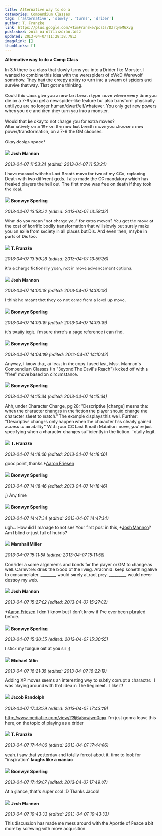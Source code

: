 ```yaml
---
title: Alternative way to do a
categories: Compendium Classes
tags: ['alternative', 'slowly', 'turns', 'drider']
author: T. Franzke
link: https://plus.google.com/+TimFranzke/posts/DZrqNeM6Xvg
published: 2013-04-07T11:28:38.785Z
updated: 2013-04-07T11:28:38.785Z
imagelink: []
thumblinks: []
---
```


<b>Alternative way to do a Comp Class</b> <br /><br />In 3.5 there is a class that slowly turns you into a Drider like Monster. I wanted to combine this idea with the werespiders of oWoD Werewolf somehow. They had the creepy ability to turn into a swarm of spiders and survive that way. That got me thinking. <br /><br />Could this class give you a new last breath type move where every time you die on a 7-9 you get a new spider-like feature but also transform physically until you are no longer human/dwarf/elf/whatever. You only get new powers when you die and then they turn you into a monster.<br /><br />Would that be okay to not charge you for extra moves?<br />Alternatively on a 10+ on the new last breath move you choose a new power/transformation, on a 7-9 the GM chooses.<br /><br />Okay design space? 
<div id='comment z134vf5rclvpxl42f23hutsxszipin4th'>
  <h4><img src='{{site.baseurl}}//images/avatars/114328860087669678984_photo.jpg'> Josh Mannon</h4>
      <p><cite>2013-04-07 11:53:24 (edited: 2013-04-07 11:53:24)</cite></p>
        <p>I have messed with the Last Breath move for two of my CCs, replacing Death with two different gods. I also made the CC mandatory which has freaked players the hell out. The first move was free on death if they took the deal.</p>
</div>
        

<div id='comment z134vf5rclvpxl42f23hutsxszipin4th'>
  <h4><img src='{{site.baseurl}}//images/avatars/116014356362508115157_photo.jpg'> Bronwyn Sperling</h4>
      <p><cite>2013-04-07 13:58:32 (edited: 2013-04-07 13:58:32)</cite></p>
        <p>What do you mean &quot;not charge you&quot; for extra moves? You get the move at the cost of horrific bodily transformation that will slowly but surely make you an exile from society in all places but Dis. And even then, maybe in parts of Dis too.</p>
</div>
        

<div id='comment z134vf5rclvpxl42f23hutsxszipin4th'>
  <h4><img src='{{site.baseurl}}//images/avatars/110330901807759406775_photo.jpg'> T. Franzke</h4>
      <p><cite>2013-04-07 13:59:26 (edited: 2013-04-07 13:59:26)</cite></p>
        <p>it&#39;s a charge fictionally yeah, not in move advancement options. </p>
</div>
        

<div id='comment z134vf5rclvpxl42f23hutsxszipin4th'>
  <h4><img src='{{site.baseurl}}//images/avatars/114328860087669678984_photo.jpg'> Josh Mannon</h4>
      <p><cite>2013-04-07 14:00:18 (edited: 2013-04-07 14:00:18)</cite></p>
        <p>I think he meant that they do not come from a level up move.</p>
</div>
        

<div id='comment z134vf5rclvpxl42f23hutsxszipin4th'>
  <h4><img src='{{site.baseurl}}//images/avatars/116014356362508115157_photo.jpg'> Bronwyn Sperling</h4>
      <p><cite>2013-04-07 14:03:19 (edited: 2013-04-07 14:03:19)</cite></p>
        <p>It&#39;s totally legit. I&#39;m sure there&#39;s a page reference I can find.</p>
</div>
        

<div id='comment z134vf5rclvpxl42f23hutsxszipin4th'>
  <h4><img src='{{site.baseurl}}//images/avatars/116014356362508115157_photo.jpg'> Bronwyn Sperling</h4>
      <p><cite>2013-04-07 14:04:09 (edited: 2013-04-07 14:10:42)</cite></p>
        <p>Anyway, I know that, at least in the copy I used last, Mssr. Mannon&#39;s Compendium Classes (In &quot;Beyond The Devil&#39;s Reach&quot;) kicked off with a &quot;free&quot; move based on circumstance.</p>
</div>
        

<div id='comment z134vf5rclvpxl42f23hutsxszipin4th'>
  <h4><img src='{{site.baseurl}}//images/avatars/116014356362508115157_photo.jpg'> Bronwyn Sperling</h4>
      <p><cite>2013-04-07 14:15:34 (edited: 2013-04-07 14:15:34)</cite></p>
        <p>Ahh, under Character Change, pg 28: &quot;Descriptive [change] means that when the character changes in the fiction the player should change the character sheet to match.&quot; The example displays this well. Further: &quot;Descriptive changes only happen when the character has clearly gained access to an ability.&quot; With your CC Last Breath Mutation move, you&#39;re just specifying when a character changes sufficiently in the fiction. Totally legit.</p>
</div>
        

<div id='comment z134vf5rclvpxl42f23hutsxszipin4th'>
  <h4><img src='{{site.baseurl}}//images/avatars/110330901807759406775_photo.jpg'> T. Franzke</h4>
      <p><cite>2013-04-07 14:18:06 (edited: 2013-04-07 14:18:06)</cite></p>
        <p>good point, thanks <span class="proflinkWrapper"><span class="proflinkPrefix">+</span><a class="proflink" href="https://plus.google.com/116014356362508115157" oid="116014356362508115157">Aaron Friesen</a></span> </p>
</div>
        

<div id='comment z134vf5rclvpxl42f23hutsxszipin4th'>
  <h4><img src='{{site.baseurl}}//images/avatars/116014356362508115157_photo.jpg'> Bronwyn Sperling</h4>
      <p><cite>2013-04-07 14:18:46 (edited: 2013-04-07 14:18:46)</cite></p>
        <p>;) Any time</p>
</div>
        

<div id='comment z134vf5rclvpxl42f23hutsxszipin4th'>
  <h4><img src='{{site.baseurl}}//images/avatars/116014356362508115157_photo.jpg'> Bronwyn Sperling</h4>
      <p><cite>2013-04-07 14:47:34 (edited: 2013-04-07 14:47:34)</cite></p>
        <p>ugh... How did I manage to not see Your first post in this, <span class="proflinkWrapper"><span class="proflinkPrefix">+</span><a class="proflink" href="https://plus.google.com/114328860087669678984" oid="114328860087669678984">Josh Mannon</a></span>? Am I blind or just full of hubris?</p>
</div>
        

<div id='comment z134vf5rclvpxl42f23hutsxszipin4th'>
  <h4><img src='{{site.baseurl}}//images/avatars/113927217394445366066_photo.jpg'> Marshall Miller</h4>
      <p><cite>2013-04-07 15:11:58 (edited: 2013-04-07 15:11:58)</cite></p>
        <p>Consider a some alignments and bonds for the player or GM to change as well.  Carnivore: drink the blood of the living.  Arachnid: keep something alive to consume later.   <i>________</i> would surely attract prey.  <i>_________</i> would never destroy my web.</p>
</div>
        

<div id='comment z134vf5rclvpxl42f23hutsxszipin4th'>
  <h4><img src='{{site.baseurl}}//images/avatars/114328860087669678984_photo.jpg'> Josh Mannon</h4>
      <p><cite>2013-04-07 15:27:02 (edited: 2013-04-07 15:27:02)</cite></p>
        <p><span class="proflinkWrapper"><span class="proflinkPrefix">+</span><a class="proflink" href="https://plus.google.com/116014356362508115157" oid="116014356362508115157">Aaron Friesen</a></span> I don&#39;t know but I don&#39;t know if I&#39;ve ever been pluraled before.</p>
</div>
        

<div id='comment z134vf5rclvpxl42f23hutsxszipin4th'>
  <h4><img src='{{site.baseurl}}//images/avatars/116014356362508115157_photo.jpg'> Bronwyn Sperling</h4>
      <p><cite>2013-04-07 15:30:55 (edited: 2013-04-07 15:30:55)</cite></p>
        <p>I stick my tongue out at you sir ;)</p>
</div>
        

<div id='comment z134vf5rclvpxl42f23hutsxszipin4th'>
  <h4><img src='{{site.baseurl}}//images/avatars/106989539226430288394_photo.jpg'> Michael Atlin</h4>
      <p><cite>2013-04-07 16:21:36 (edited: 2013-04-07 16:22:19)</cite></p>
        <p>Adding XP moves seems an interesting way to subtly corrupt a character.  I was playing around with that idea in The Regiment.  I like it!</p>
</div>
        

<div id='comment z134vf5rclvpxl42f23hutsxszipin4th'>
  <h4><img src='{{site.baseurl}}//images/avatars/105004837996196022135_photo.jpg'> Jacob Randolph</h4>
      <p><cite>2013-04-07 17:43:29 (edited: 2013-04-07 17:43:29)</cite></p>
        <p><a href="http://www.mediafire.com/view/?3lj6a5xwjwn0cpx" class="ot-anchor">http://www.mediafire.com/view/?3lj6a5xwjwn0cpx</a> I&#39;m just gonna leave this here, on the topic of playing as a drider</p>
</div>
        

<div id='comment z134vf5rclvpxl42f23hutsxszipin4th'>
  <h4><img src='{{site.baseurl}}//images/avatars/110330901807759406775_photo.jpg'> T. Franzke</h4>
      <p><cite>2013-04-07 17:44:06 (edited: 2013-04-07 17:44:06)</cite></p>
        <p>yeah, i saw that yesterday and totally forgot about it. time to look for &quot;inspiration&quot; <b>laughs like a maniac</b></p>
</div>
        

<div id='comment z134vf5rclvpxl42f23hutsxszipin4th'>
  <h4><img src='{{site.baseurl}}//images/avatars/116014356362508115157_photo.jpg'> Bronwyn Sperling</h4>
      <p><cite>2013-04-07 17:49:07 (edited: 2013-04-07 17:49:07)</cite></p>
        <p>At a glance, that&#39;s super cool :D Thanks Jacob!</p>
</div>
        

<div id='comment z134vf5rclvpxl42f23hutsxszipin4th'>
  <h4><img src='{{site.baseurl}}//images/avatars/114328860087669678984_photo.jpg'> Josh Mannon</h4>
      <p><cite>2013-04-07 19:43:33 (edited: 2013-04-07 19:43:33)</cite></p>
        <p>This discussion has made me mess around with the Apostle of Peace a bit more by screwing with move acquisition.</p>
</div>
        